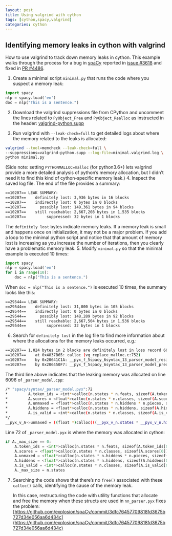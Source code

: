 ```yaml
---
layout: post
title: Using valgrind with cython
tags: [cython,spacy,valgrind]
categories: cython
---
```


## Identifying memory leaks in cython with valgrind

How to use valgrind to track down memory leaks in cython. This example walks
through the process for a bug in [spaCy](https://github.com/spaCy) reported in
[issue #3618](https://github.com/explosion/spaCy/issues/3618) and fixed in
[PR #4486](https://github.com/explosion/spaCy/pull/4486).

1. Create a minimal script `minimal.py` that runs the code where you suspect a
   memory leak:
```python
import spacy
nlp = spacy.load('en')
doc = nlp("This is a sentence.")
```
2. Download the valgrind suppressions file from CPython and uncomment the
lines related to `PyObject_Free` and `PyObject_Realloc` as instructed in the
header: [valgrind-python.supp](https://github.com/python/cpython/blob/master/Misc/valgrind-python.supp)

3. Run valgrind with `--leak-check=full` to get detailed logs about where the
memory related to the leaks is allocated:
```bash
valgrind --tool=memcheck --leak-check=full \
--suppressions=valgrind-python.supp --log-file=minimal.valgrind.log \
python minimal.py
```
(Side note: setting `PYTHONMALLOC=malloc` (for python3.6+) lets valgrind
provide a more detailed analysis of python’s memory allocation, but I didn’t
need it to find this kind of cython-specific memory leak.)
4. Inspect the saved log file. The end of the file provides a summary:
```bash
==10207== LEAK SUMMARY:
==10207==    definitely lost: 3,936 bytes in 16 blocks
==10207==    indirectly lost: 0 bytes in 0 blocks
==10207==      possibly lost: 149,361 bytes in 94 blocks
==10207==    still reachable: 2,667,208 bytes in 1,535 blocks
==10207==         suppressed: 32 bytes in 1 blocks
```
The `definitely lost` bytes indicate memory leaks. If a memory leak is small
and happens once on initialization, it may not be a major problem. If you add a
loop to the minimal python script and notice that that amount of memory lost is
increasing as you increase the number of iterations, then you clearly have a
problematic memory leak.
5. Modify `minimal.py` so that the minimal example is executed 10 times:
```python
import spacy
nlp = spacy.load('en')
for i in range(10):
    doc = nlp("This is a sentence.")
```
When `doc = nlp("This is a sentence.")` is executed 10 times, the summary
looks like this:
```bash
==29544== LEAK SUMMARY:
==29544==    definitely lost: 31,000 bytes in 105 blocks
==29544==    indirectly lost: 0 bytes in 0 blocks
==29544==      possibly lost: 148,289 bytes in 92 blocks
==29544==    still reachable: 2,667,504 bytes in 1,536 blocks
==29544==         suppressed: 32 bytes in 1 blocks
```
6. Search for `definitely lost` in the log file to find more information about
   where the allocations for the memory leaks occurred, e.g.:
```bash
==10207== 1,024 bytes in 2 blocks are definitely lost in loss record 667 of 878
==10207==    at 0x4837B65: calloc (vg_replace_malloc.c:752)
==10207==    by 0x20641C1A: __pyx_f_5spacy_6syntax_13_parser_model_resize_activations(__pyx_t_5spacy_6syntax_13_parser_model_ActivationsC*, __pyx_t_5spacy_6syntax_13_parser_model_SizesC) (_parser_model.cpp:6096)
==10207==    by 0x206450F7: __pyx_f_5spacy_6syntax_13_parser_model_predict_states(__pyx_t_5spacy_6syntax_13_parser_model_ActivationsC*, __pyx_t_5spacy_6syntax_6_state_StateC**, __pyx_t_5spacy_6syntax_13_parser_model_WeightsC const*, __pyx_t_5spacy_6syntax_13_parser_model_SizesC) (_parser_model.cpp:6254)
```
The third line above indicates that the leaking memory was allocated on
line 6096 of `_parser_model.cpp`:
```bash
/* "spacy/syntax/_parser_model.pyx":72
*         A.token_ids = <int*>calloc(n.states * n.feats, sizeof(A.token_ids[0]))
*         A.scores = <float*>calloc(n.states * n.classes, sizeof(A.scores[0]))
*         A.unmaxed = <float*>calloc(n.states * n.hiddens * n.pieces, sizeof(A.unmaxed[0]))             # <<<<<<<<<<<<<<
*         A.hiddens = <float*>calloc(n.states * n.hiddens, sizeof(A.hiddens[0]))
*         A.is_valid = <int*>calloc(n.states * n.classes, sizeof(A.is_valid[0]))
*/
__pyx_v_A->unmaxed = ((float *)calloc(((__pyx_v_n.states * __pyx_v_n.hiddens) * __pyx_v_n.pieces), (sizeof((__pyx_v_A->unmaxed[0])))));
```
Line 72 of `_parser_model.pyx` is where the memory was allocated in cython:
```python
if A._max_size == 0:
    A.token_ids = <int*>calloc(n.states * n.feats, sizeof(A.token_ids[0]))
    A.scores = <float*>calloc(n.states * n.classes, sizeof(A.scores[0]))
    A.unmaxed = <float*>calloc(n.states * n.hiddens * n.pieces, sizeof(A.unmaxed[0]))
    A.hiddens = <float*>calloc(n.states * n.hiddens, sizeof(A.hiddens[0]))
    A.is_valid = <int*>calloc(n.states * n.classes, sizeof(A.is_valid[0]))
    A._max_size = n.states
```
7. Searching the code shows that there’s no `free()` associated with these
   `calloc()` calls, identifying the cause of the memory leak.

    In this case, restructuring the code with utility functions that allocate
and free the memory when these structs are used in `nn_parser.pyx` fixes the
problem:
[https://github.com/explosion/spaCy/commit/3dfc76457709818fd3675b727d34e056aa6d434c](https://github.com/explosion/spaCy/commit/3dfc76457709818fd3675b727d34e056aa6d434c)
